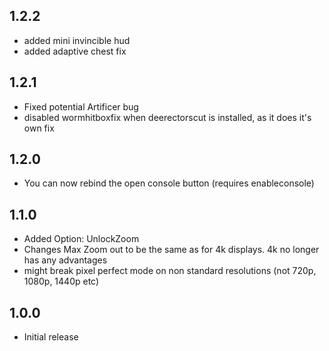 ## 1.2.2
* added mini invincible hud
* added adaptive chest fix

## 1.2.1
* Fixed potential Artificer bug
* disabled wormhitboxfix when deerectorscut is installed, as it does it's own fix

## 1.2.0
* You can now rebind the open console button (requires enableconsole)

## 1.1.0
* Added Option: UnlockZoom
* Changes Max Zoom out to be the same as for 4k displays. 4k no longer has any advantages
* might break pixel perfect mode on non standard resolutions (not 720p, 1080p, 1440p etc)

## 1.0.0
* Initial release